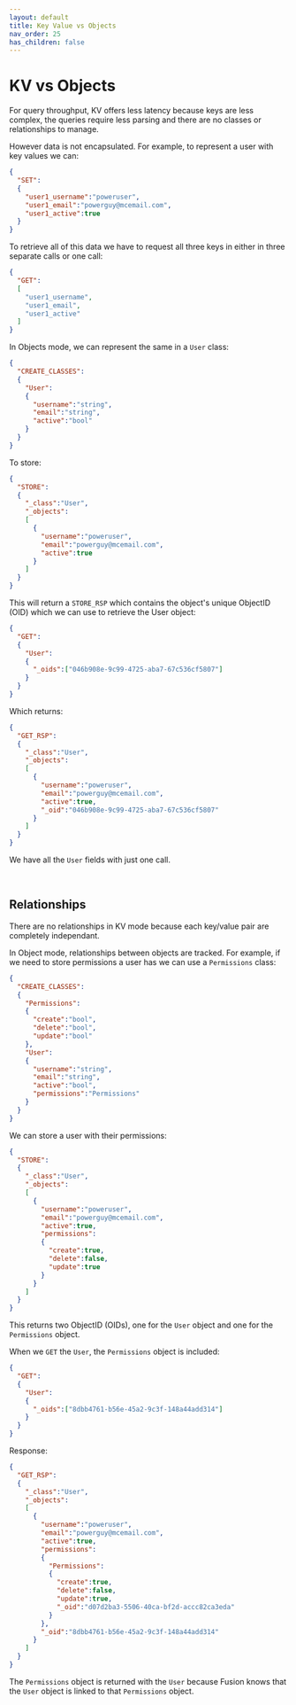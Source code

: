 ```yaml
---
layout: default
title: Key Value vs Objects
nav_order: 25
has_children: false
---
```




# KV vs Objects
For query throughput, KV offers less latency because keys are less complex, the queries require less parsing and there are no classes or relationships to manage.

However data is not encapsulated. For example, to represent a user with key values we can:

```json
{
  "SET":
  {
    "user1_username":"poweruser",
    "user1_email":"powerguy@mcemail.com",
    "user1_active":true
  }
}
```

To retrieve all of this data we have to request all three keys in either in three separate calls or one call:

```json
{
  "GET":
  [
    "user1_username",
    "user1_email",
    "user1_active"
  ]
}
```

In Objects mode, we can represent the same in a `User` class:

```json
{
  "CREATE_CLASSES":
  {
    "User":
    {
      "username":"string",
      "email":"string",
      "active":"bool"
    }
  }
}
```

To store:

```json
{
  "STORE":
  {
    "_class":"User",
    "_objects":
    [
      {
        "username":"poweruser",
        "email":"powerguy@mcemail.com",
        "active":true
      }
    ]
  }
}
```

This will return a `STORE_RSP` which contains the object's unique ObjectID (OID) which we can use to retrieve the User object:

```json
{
  "GET":
  {
    "User":
    {
      "_oids":["046b908e-9c99-4725-aba7-67c536cf5807"]
    }
  }
}
```

Which returns:

```json
{
  "GET_RSP":
  {
    "_class":"User",
    "_objects":
    [
      {
        "username":"poweruser",
        "email":"powerguy@mcemail.com",
        "active":true,
        "_oid":"046b908e-9c99-4725-aba7-67c536cf5807"
      }
    ]
  }
}
```

We have all the `User` fields with just one call.

<br/>

## Relationships
There are no relationships in KV mode because each key/value pair are completely independant. 

In Object mode, relationships between objects are tracked. For example, if we need to store permissions a user has we can use a `Permissions` class:

```json
{
  "CREATE_CLASSES":
  {
    "Permissions":
    {
      "create":"bool",
      "delete":"bool",
      "update":"bool"
    },
    "User":
    {
      "username":"string",
      "email":"string",
      "active":"bool",
      "permissions":"Permissions"
    }
  }
}
```

We can store a user with their permissions:


```json
{
  "STORE":
  {
    "_class":"User",
    "_objects":
    [
      {
        "username":"poweruser",
        "email":"powerguy@mcemail.com",
        "active":true,
        "permissions":
        {
          "create":true,
          "delete":false,
          "update":true
        }
      }
    ]
  }
}
```

This returns two ObjectID (OIDs), one for the `User` object and one for the `Permissions` object. 

When we `GET` the `User`, the `Permissions` object is included:

```json
{
  "GET":
  {
    "User":
    {
      "_oids":["8dbb4761-b56e-45a2-9c3f-148a44add314"]
    }
  }
}
```

Response:

```json
{
  "GET_RSP":
  {
    "_class":"User",
    "_objects":
    [
      {
        "username":"poweruser",
        "email":"powerguy@mcemail.com",
        "active":true,
        "permissions":
        {
          "Permissions":
          {
            "create":true,
            "delete":false,
            "update":true,
            "_oid":"d07d2ba3-5506-40ca-bf2d-accc82ca3eda"
          }          
        },
        "_oid":"8dbb4761-b56e-45a2-9c3f-148a44add314"
      }
    ]
  }
}
```

The `Permissions` object is returned with the `User` because Fusion knows that the `User` object is linked to that `Permissions` object.